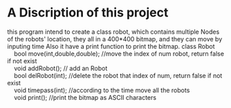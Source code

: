 <h1>A Discription of this project</h1>
<body>this program intend to create a class robot, which contains multiple Nodes of the robots' location, they all in a 400*400 bitmap, and they can move by inputing time Also it have a print function to print the bitmap. </body>

<body>
class Robot<br>
&nbsp;&nbsp;&nbsp;&nbsp;bool move(int,double,double); //move the index of num robot, return false if not exist<br>
&nbsp;&nbsp;&nbsp;&nbsp;void addRobot(); // add an Robot<br>
&nbsp;&nbsp;&nbsp;&nbsp;bool delRobot(int); //delete the robot that index of num, return false if not exist<br>
&nbsp;&nbsp;&nbsp;&nbsp;void timepass(int); //according to the time move all the robots<br>
&nbsp;&nbsp;&nbsp;&nbsp;void print(); //print the bitmap as ASCII characters<br>
	
</body>
